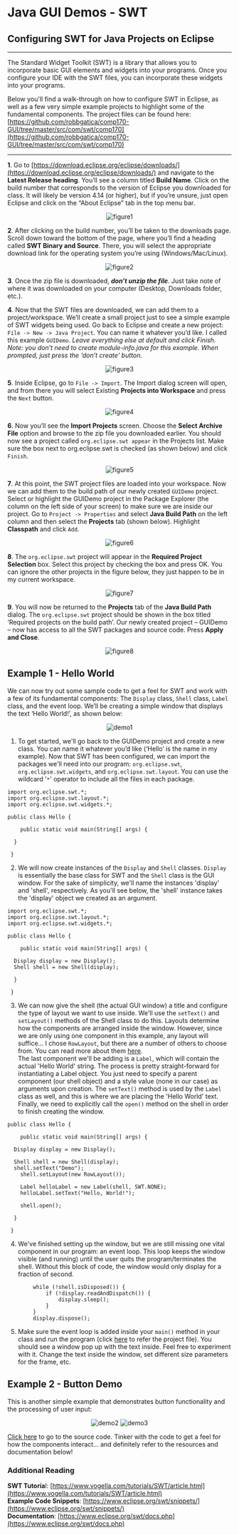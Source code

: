 # Java GUI Demos - SWT

## Configuring SWT for Java Projects on Eclipse

---

The Standard Widget Toolkit (SWT) is a library that allows you to incorporate basic GUI elements and widgets into your programs.  Once you configure your IDE with the SWT files, you can incorporate these widgets into your programs.

Below you'll find a walk-through on how to configure SWT in Eclipse,  as well as a few very simple example projects to highlight some of the fundamental components.  The project files can be found here: [https://github.com/robbgatica/comp170-GUI/tree/master/src/com/swt/comp170](https://github.com/robbgatica/comp170-GUI/tree/master/src/com/swt/comp170)

---

**1**. Go to [https://download.eclipse.org/eclipse/downloads/](https://download.eclipse.org/eclipse/downloads/) and navigate to the **Latest Release heading**.  You’ll see a column titled **Build Name**.  Click on the build number that corresponds to the version of Eclipse you downloaded for class.  It will likely be version 4.14 (or higher), but if you’re unsure, just open Eclipse and click on the “About Eclipse” tab in the top menu bar.  

<p align="center">
<img src="./images/figure1.png" alt="figure1" />
  </p>

**2**.  After clicking on the build number, you’ll be taken to the downloads page.  Scroll down toward the bottom of the page, where you’ll find a heading called **SWT Binary and Source**.  There, you will select the appropriate download link for the operating system you’re using (Windows/Mac/Linux).

<p align="center">
<img src="./images/figure2.png" alt="figure2" />
  </p>

**3**.  Once the zip file is downloaded, ***don’t unzip the file***.  Just take note of where it was downloaded on your computer (Desktop, Downloads folder, etc.).

**4**.  Now that the SWT files are downloaded, we can add them to a project/workspace.  We’ll create a small project just to see a simple example of SWT widgets being used.  Go back to Eclipse and create a new project: `File -> New -> Java Project`.  You can name it whatever you’d like.  I called this example `GUIDemo`.  *Leave everything else at default and click Finish.  Note: you don’t need to create module-info.java for this example.  When prompted, just press the ‘don’t create’ button*. 

<p align="center">
<img src="./images/figure3.png" alt="figure3" />
  </p>

**5**.  Inside Eclipse, go to `File -> Import`.  The Import dialog screen will open, and from there you will select Existing **Projects into Workspace** and press the `Next` button.

<p align="center">
<img src="./images/figure4.png" alt="figure4" />
  </p>

**6**.  Now you’ll see the **Import Projects** screen.  Choose the **Select Archive File** option and browse to the zip file you downloaded earlier.  You should now see a project called `org.eclipse.swt appear` in the Projects list.  Make sure the box next to org.eclipse.swt is checked (as shown below) and click `Finish`.  

<p align="center">
<img src="./images/figure5.png" alt="figure5" />
  </p>

**7**.  At this point, the SWT project files are loaded into your workspace.  Now we can add them to the build path of our newly created `GUIDemo` project.   Select or highlight the GUIDemo project in the Package Explorer (the column on the left side of your screen) to make sure we are inside our project.  Go to `Project -> Properties` and select **Java Build Path** on the left column and then select the **Projects** tab (shown below).  Highlight **Classpath** and click `Add`.

<p align="center">
<img src="./images/figure6.png" alt="figure6" />
  </p>

**8**.  The `org.eclipse.swt` project will appear in the **Required Project Selection** box.  Select this project by checking the box and press OK.  You can ignore the other projects in the figure below, they just happen to be in my current workspace.

<p align="center">
<img src="./images/figure7.png" alt="figure7" />
  </p>

**9**.  You will now be returned to the **Projects** tab of the **Java Build Path** dialog.  The `org.eclipse.swt` project should be shown in the box titled ‘Required projects on the build path’.  Our newly created project – GUIDemo – now has access to all the SWT packages and source code.  Press **Apply and Close**. 

<p align="center">
<img src="./images/figure8.png" alt="figure8" />
  </p>

## Example 1 - Hello World

We can now try out some sample code to get a feel for SWT and work with a few of its fundamental components: The `Display` class, `Shell` class, `Label` class, and the event loop.   We’ll be creating a simple window that displays the text ‘Hello World!’, as shown below: 

<p align="center">
<img src="./images/demo1.png" alt="demo1" />
  </p>
  

1.  To get started, we'll go back to the GUIDemo project and create a new class.  You can name it whatever you’d like (‘Hello’ is the name in my example).  Now that SWT has been configured, we can import the packages we'll need into our program: `org.eclipse.swt`, `org.eclipse.swt.widgets`, and `org.eclipse.swt.layout`.  You can use the wildcard '`*`' operator to include all the files in each package.  

```
import org.eclipse.swt.*;
import org.eclipse.swt.layout.*;
import org.eclipse.swt.widgets.*;

public class Hello {

	public static void main(String[] args) {
  
  }
 
 }
```
2.  We will now create instances of the `Display` and `Shell` classes.  `Display` is essentially the base class for SWT and the `Shell` class is the GUI window.  For the sake of simplicity, we'll name the instances 'display' and 'shell', respectively.  As you'll see below, the 'shell' instance takes the 'display' object we created as an argument.  

```
import org.eclipse.swt.*;
import org.eclipse.swt.layout.*;
import org.eclipse.swt.widgets.*;

public class Hello {

	public static void main(String[] args) {
  
  Display display = new Display();
  Shell shell = new Shell(display);
  
  }
 
 }
```

3.  We can now give the shell (the actual GUI window) a title and configure the type of layout we want to use inside.  We'll use the `setText()` and `setLayout()` methods of the Shell class to do this.  Layouts determine how the components are arranged inside the window.  However, since we are only using one component in this example, any layout will suffice... I chose `RowLayout`, but there are a number of others to choose from.  You can read more about them [here](https://www.eclipse.org/articles/Article-Understanding-Layouts/Understanding-Layouts.htm).  
The last component we'll be adding is a `Label`, which will contain the actual 'Hello World' string.  The process is pretty straight-forward for instantiating a Label object.  You just need to specify a parent component (our shell object) and a style value (none in our case) as arguments upon creation.  The `setText()` method is used by the `Label` class as well, and this is where we are placing the 'Hello World' text.  Finally, we need to explicitly call the `open()` method on the shell in order to finish creating the window.  


```
public class Hello {

	public static void main(String[] args) {
  
  Display display = new Display();
  
  Shell shell = new Shell(display);
  shell.setText("Demo");
	shell.setLayout(new RowLayout());

	Label helloLabel = new Label(shell, SWT.NONE);
	helloLabel.setText("Hello, World!");

	shell.open();
  
  }
 
 }
```

4.  We've finished setting up the window, but we are still missing one vital component in our program: an event loop.  This loop keeps the window visible (and running) until the user quits the program/terminates the shell.  Without this block of code, the window would only display for a fraction of second. 

```
		while (!shell.isDisposed()) {
			if (!display.readAndDispatch()) {
				display.sleep();
			}
		}
		display.dispose();
```


5. Make sure the event loop is added inside your `main()` method in your class and run the program (click [here](https://github.com/robbgatica/comp170-GUI/blob/master/src/com/swt/comp170/Hello.java) to refer the project file).  You should see a window pop up with the text inside.  Feel free to experiment with it.  Change the text inside the window, set different size parameters for the frame, etc.  

## Example 2 - Button Demo

This is another simple example that demonstrates button functionality and the processing of user input:
<p align="center">
<img src="./images/demo2.png" alt="demo2" />
<img src="./images/demo3.png" alt="demo3" />
  </p>

[Click here](https://github.com/robbgatica/comp170-GUI/blob/master/src/com/swt/comp170/ButtonDemo.java) to go to the source code.  Tinker with the code to get a feel for how the components interact... and definitely refer to the resources and documentation below!

### Additional Reading
**SWT Tutoria**l: [https://www.vogella.com/tutorials/SWT/article.html](https://www.vogella.com/tutorials/SWT/article.html)<br> 
**Example Code Snippets**: [https://www.eclipse.org/swt/snippets/](https://www.eclipse.org/swt/snippets/)<br> 
**Documentation**: [https://www.eclipse.org/swt/docs.php](https://www.eclipse.org/swt/docs.php)<br>  
